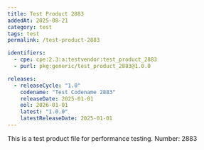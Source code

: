 ```yaml
---
title: Test Product 2883
addedAt: 2025-08-21
category: test
tags: test
permalink: /test-product-2883

identifiers:
  - cpe: cpe:2.3:a:testvendor:test_product_2883
  - purl: pkg:generic/test_product_2883@1.0.0

releases:
  - releaseCycle: "1.0"
    codename: "Test Codename 2883"
    releaseDate: 2025-01-01
    eol: 2026-01-01
    latest: "1.0.0"
    latestReleaseDate: 2025-01-01
---
```


This is a test product file for performance testing. Number: 2883
